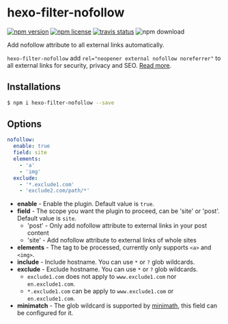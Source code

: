 # hexo-filter-nofollow

[![npm version](https://badge.fury.io/js/hexo-filter-nofollow.svg)](https://www.npmjs.com/package/hexo-filter-nofollow)
[![npm license](https://img.shields.io/npm/l/hexo-filter-nofollow)](./LICENSE)
[![travis status](https://api.travis-ci.com/hexojs/hexo-filter-nofollow.svg?branch=master)](https://travis-ci.com/hexojs/hexo-filter-nofollow)
![npm download](https://img.shields.io/npm/dt/hexo-filter-nofollow)

Add nofollow attribute to all external links automatically.

`hexo-filter-nofollow` add `rel="noopener external nofollow noreferrer"` to all external links for security, privacy and SEO. [Read more](https://developer.mozilla.org/en-US/docs/Web/HTML/Link_types).

## Installations

```bash
$ npm i hexo-filter-nofollow --save
```

## Options

```yaml
nofollow:
  enable: true
  field: site
  elements: 
    - 'a'
    - 'img'
  exclude:
    - '*.exclude1.com'
    - 'exclude2.com/path/*'
```

- **enable** - Enable the plugin. Default value is `true`.
- **field** - The scope you want the plugin to proceed, can be 'site' or 'post'. Default value is `site`.
  - 'post' - Only add nofollow attribute to external links in your post content
  - 'site' - Add nofollow attribute to external links of whole sites
- **elements** - The tag to be processed, currently only supports `<a>` and `<img>`.
- **include** - Include hostname. You can use `*` or `?` glob wildcards.
- **exclude** - Exclude hostname. You can use `*` or `?` glob wildcards.
  - `exclude1.com` does not apply to `www.exclude1.com` nor `en.exclude1.com`.
  - `*.exclude1.com` can be apply to `www.exclude1.com` or `en.exclude1.com`.
- **minimatch** - The glob wildcard is supported by [minimath](https://github.com/isaacs/minimatch), this field can be configured for it.
